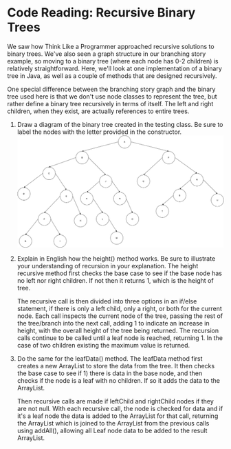 # Code Reading: Recursive Binary Trees

We saw how Think Like a Programmer approached recursive solutions to binary trees. We've also seen a graph structure in our branching story example, so moving to a binary tree (where each node has 0-2 children) is relatively straightforward. Here, we'll look at one implementation of a binary tree in Java, as well as a couple of methods that are designed recursively.

One special difference between the branching story graph and the binary tree used here is that we don't use node classes to represent the tree, but rather define a binary tree recursively in terms of itself. The left and right children, when they exist, are actually references to entire trees.

1. Draw a diagram of the binary tree created in the testing class. Be sure to label the nodes with the letter provided in the constructor.
![](https://github.com/richardtshop/support-zoom-cs2/blob/master/7-Solving-problems-with-recursion/3-Code-reading--recursive-binary-tree/BinaryTree.png) 
2. Explain in English how the height() method works. Be sure to illustrate your understanding of recursion in your explanation.
   The height recursive method first checks the base case to see if the base node has no left nor right children. If not then it returns 1, which is the height of tree.

   The recursive call is then divided into three options in an if/else statement, if there is only a left child, only a right, or both for the current node. Each call inspects the current node of the tree, passing the rest of the tree/branch into the next call, adding 1 to indicate an increase in height, with the overall height of the tree being returned. The recursion calls continue to be called until a leaf node is reached, returning 1. In the case of two children existing the maximum value is returned.

3. Do the same for the leafData() method.
   The leafData method first creates a new ArrayList<String> to store the data from the tree. It then checks the base case to see if 1) there is data in the base node, and then checks if the node is a leaf with no children. If so it adds the data to the ArrayList.

   Then recursive calls are made if leftChild and rightChild nodes if they are not null. With each recursive call, the node is checked for data and if it's a leaf node the data is added to the ArrayList for that call, returning the ArrayList which is joined to the ArrayList from the previous calls using addAll(), allowing all Leaf node data to be added to the result ArrayList.
